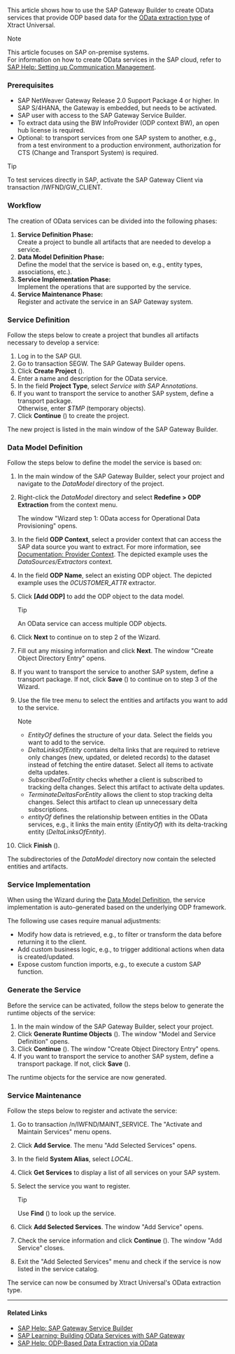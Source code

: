 This article shows how to use the SAP Gateway Builder to create OData services that provide ODP based data for the [OData extraction type](../../documentation/odata/) of Xtract Universal.

Note

This article focuses on SAP on-premise systems.\
For information on how to create OData services in the SAP cloud, refer to [SAP Help: Setting up Communication Management](https://learning.sap.com/learning-journeys/implement-sap-s-4hana-cloud-public-edition-for-sourcing-and-procurement/setting-up-communication-management_a913171c-c96d-47a9-81ec-dc9ee8754320).

### Prerequisites

- SAP NetWeaver Gateway Release 2.0 Support Package 4 or higher. In SAP S/4HANA, the Gateway is embedded, but needs to be activated.
- SAP user with access to the SAP Gateway Service Builder.
- To extract data using the BW InfoProvider (ODP context BW), an open hub license is required.
- Optional: to transport services from one SAP system to another, e.g., from a test environment to a production environment, authorization for CTS (Change and Transport System) is required.

Tip

To test services directly in SAP, activate the SAP Gateway Client via transaction /IWFND/GW_CLIENT.

### Workflow

The creation of OData services can be divided into the following phases:

1. **Service Definition Phase:**\
   Create a project to bundle all artifacts that are needed to develop a service.
1. **Data Model Definition Phase:**\
   Define the model that the service is based on, e.g., entity types, associations, etc.).
1. **Service Implementation Phase:**\
   Implement the operations that are supported by the service.
1. **Service Maintenance Phase:**\
   Register and activate the service in an SAP Gateway system.

### Service Definition

Follow the steps below to create a project that bundles all artifacts necessary to develop a service:

1. Log in to the SAP GUI.
1. Go to transaction SEGW. The SAP Gateway Builder opens.
1. Click **Create Project** ().
1. Enter a name and description for the OData service.
1. In the field **Project Type**, select *Service with SAP Annotations*.
1. If you want to transport the service to another SAP system, define a transport package.\
   Otherwise, enter *$TMP* (temporary objects).
1. Click **Continue** () to create the project.

The new project is listed in the main window of the SAP Gateway Builder.

### Data Model Definition

Follow the steps below to define the model the service is based on:

1. In the main window of the SAP Gateway Builder, select your project and navigate to the *DataModel* directory of the project.

1. Right-click the *DataModel* directory and select **Redefine > ODP Extraction** from the context menu.

   The window "Wizard step 1: OData access for Operational Data Provisioning" opens.

1. In the field **ODP Context**, select a provider context that can access the SAP data source you want to extract. For more information, see [Documentation: Provider Context](../../documentation/odp/provider-context/). The depicted example uses the *DataSources/Extractors* context.

1. In the field **ODP Name**, select an existing ODP object. The depicted example uses the *0CUSTOMER_ATTR* extractor.

1. Click **[Add ODP]** to add the ODP object to the data model.

   Tip

   An OData service can access multiple ODP objects.

1. Click **Next** to continue on to step 2 of the Wizard.

1. Fill out any missing information and click **Next**. The window "Create Object Directory Entry" opens.

1. If you want to transport the service to another SAP system, define a transport package. If not, click **Save** () to continue on to step 3 of the Wizard.

1. Use the file tree menu to select the entities and artifacts you want to add to the service.

   Note

   - *EntityOf* defines the structure of your data. Select the fields you want to add to the service.
   - *DeltaLinksOfEntity* contains delta links that are required to retrieve only changes (new, updated, or deleted records) to the dataset instead of fetching the entire dataset. Select all items to activate delta updates.
   - *SubscribedToEntity* checks whether a client is subscribed to tracking delta changes. Select this artifact to activate delta updates.
   - *TerminateDeltasForEntity* allows the client to stop tracking delta changes. Select this artifact to clean up unnecessary delta subscriptions.
   - *entityOf* defines the relationship between entities in the OData services, e.g., it links the main entity (*EntityOf*) with its delta-tracking entity (*DeltaLinksOfEntity*).

1. Click **Finish** ().

The subdirectories of the *DataModel* directory now contain the selected entities and artifacts.

### Service Implementation

When using the Wizard during the [Data Model Definition](#data-model-definition), the service implementation is auto-generated based on the underlying ODP framework.

The following use cases require manual adjustments:

- Modify how data is retrieved, e.g., to filter or transform the data before returning it to the client.
- Add custom business logic, e.g., to trigger additional actions when data is created/updated.
- Expose custom function imports, e.g., to execute a custom SAP function.

### Generate the Service

Before the service can be activated, follow the steps below to generate the runtime objects of the service:

1. In the main window of the SAP Gateway Builder, select your project.
1. Click **Generate Runtime Objects** (). The window "Model and Service Definition" opens.
1. Click **Continue** (). The window "Create Object Directory Entry" opens.
1. If you want to transport the service to another SAP system, define a transport package. If not, click **Save** ().

The runtime objects for the service are now generated.

### Service Maintenance

Follow the steps below to register and activate the service:

1. Go to transaction /n/IWFND/MAINT_SERVICE. The "Activate and Maintain Services" menu opens.

1. Click **Add Service**. The menu "Add Selected Services" opens.

1. In the field **System Alias**, select *LOCAL*.

1. Click **Get Services** to display a list of all services on your SAP system.

1. Select the service you want to register.

   Tip

   Use **Find** () to look up the service.

1. Click **Add Selected Services**. The window "Add Service" opens.

1. Check the service information and click **Continue** (). The window "Add Service" closes.

1. Exit the "Add Selected Services" menu and check if the service is now listed in the service catalog.

The service can now be consumed by Xtract Universal's OData extraction type.

______________________________________________________________________

#### Related Links

- [SAP Help: SAP Gateway Service Builder](https://help.sap.com/docs/SAP_NETWEAVER_AS_ABAP_751_IP/68bf513362174d54b58cddec28794093/cddd22512c312314e10000000a44176d.html)
- [SAP Learning: Building OData Services with SAP Gateway](https://learning.sap.com/learning-journeys/building-odata-services-with-sap-gateway)
- [SAP Help: ODP-Based Data Extraction via OData](https://help.sap.com/doc/saphelp_nw75/7.5.5/en-US/11/853413cf124dde91925284133c007d/frameset.htm)
